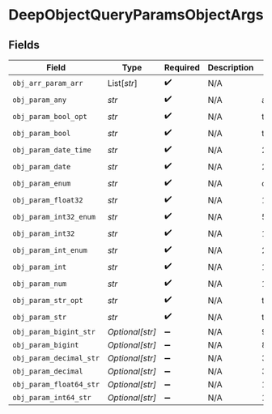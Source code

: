 # DeepObjectQueryParamsObjectArgs


## Fields

| Field                        | Type                         | Required                     | Description                  | Example                      |
| ---------------------------- | ---------------------------- | ---------------------------- | ---------------------------- | ---------------------------- |
| `obj_arr_param_arr`          | List[*str*]                  | :heavy_check_mark:           | N/A                          |                              |
| `obj_param_any`              | *str*                        | :heavy_check_mark:           | N/A                          | any                          |
| `obj_param_bool_opt`         | *str*                        | :heavy_check_mark:           | N/A                          | true                         |
| `obj_param_bool`             | *str*                        | :heavy_check_mark:           | N/A                          | true                         |
| `obj_param_date_time`        | *str*                        | :heavy_check_mark:           | N/A                          | 2020-01-01T00:00:00.001Z     |
| `obj_param_date`             | *str*                        | :heavy_check_mark:           | N/A                          | 2020-01-01                   |
| `obj_param_enum`             | *str*                        | :heavy_check_mark:           | N/A                          | one                          |
| `obj_param_float32`          | *str*                        | :heavy_check_mark:           | N/A                          | 1.1                          |
| `obj_param_int32_enum`       | *str*                        | :heavy_check_mark:           | N/A                          | 55                           |
| `obj_param_int32`            | *str*                        | :heavy_check_mark:           | N/A                          | 1                            |
| `obj_param_int_enum`         | *str*                        | :heavy_check_mark:           | N/A                          | 2                            |
| `obj_param_int`              | *str*                        | :heavy_check_mark:           | N/A                          | 1                            |
| `obj_param_num`              | *str*                        | :heavy_check_mark:           | N/A                          | 1.1                          |
| `obj_param_str_opt`          | *str*                        | :heavy_check_mark:           | N/A                          | testOptional                 |
| `obj_param_str`              | *str*                        | :heavy_check_mark:           | N/A                          | test                         |
| `obj_param_bigint_str`       | *Optional[str]*              | :heavy_minus_sign:           | N/A                          | 9223372036854775808          |
| `obj_param_bigint`           | *Optional[str]*              | :heavy_minus_sign:           | N/A                          | 8821239038968084             |
| `obj_param_decimal_str`      | *Optional[str]*              | :heavy_minus_sign:           | N/A                          | 3.14159265358979344719667586 |
| `obj_param_decimal`          | *Optional[str]*              | :heavy_minus_sign:           | N/A                          | 3.141592653589793            |
| `obj_param_float64_str`      | *Optional[str]*              | :heavy_minus_sign:           | N/A                          | 1.1                          |
| `obj_param_int64_str`        | *Optional[str]*              | :heavy_minus_sign:           | N/A                          | 100                          |